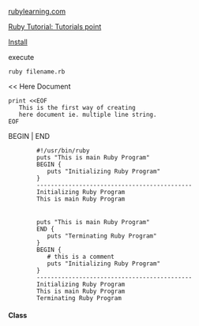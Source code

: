 [rubylearning.com](http://rubylearning.com/satishtalim/writing_our_own_class_in_ruby.html)

[Ruby Tutorial: Tutorials point](https://www.tutorialspoint.com/ruby/ruby_classes.htm)

[Install](https://rubyinstaller.org/downloads/)

execute

    ruby filename.rb

<< Here Document
  
	print <<EOF
       This is the first way of creating
       here document ie. multiple line string.
    EOF

BEGIN | END

			#!/usr/bin/ruby
            puts "This is main Ruby Program"
            BEGIN {
               puts "Initializing Ruby Program"
            }
            --------------------------------------------
            Initializing Ruby Program
            This is main Ruby Program
######
            puts "This is main Ruby Program"
            END {
               puts "Terminating Ruby Program"
            }
            BEGIN {
               # this is a comment
               puts "Initializing Ruby Program"
            }
            --------------------------------------------
            Initializing Ruby Program
            This is main Ruby Program
            Terminating Ruby Program
#### Class
